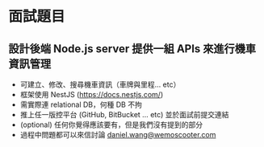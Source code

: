 面試題目
===
## 設計後端 Node.js server 提供一組 APIs 來進行機車資訊管理
- 可建立、修改、搜尋機車資訊（車牌與里程… etc）
- 框架使用 NestJS (https://docs.nestjs.com/)
- 需實際連 relational DB，何種 DB 不拘
- 推上任一版控平台 (GitHub, BitBucket … etc) 並於面試前提交連結
- (optional) 任何你覺得應該要有，但是我們沒有提到的部分
- 過程中問題都可以來信討論 daniel.wang@wemoscooter.com
